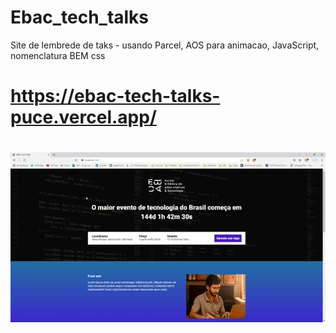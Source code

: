 # Ebac_tech_talks
Site de lembrede de taks - usando Parcel, AOS para animacao, JavaScript, nomenclatura BEM css
# https://ebac-tech-talks-puce.vercel.app/

# ![Landing Page](./src/images/gif/EBAC%20Tech%20Talks%20-%20Brave%202023-07-21%2017-17-32.gif)

